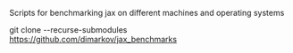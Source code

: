 Scripts for benchmarking jax on different machines and operating systems

git clone --recurse-submodules https://github.com/dimarkov/jax_benchmarks
